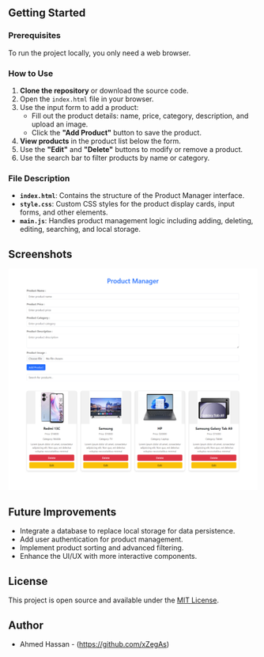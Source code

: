 ## Getting Started

### Prerequisites

To run the project locally, you only need a web browser.

### How to Use

1. **Clone the repository** or download the source code.
2. Open the `index.html` file in your browser.
3. Use the input form to add a product:
   - Fill out the product details: name, price, category, description, and upload an image.
   - Click the **"Add Product"** button to save the product.
4. **View products** in the product list below the form.
5. Use the **"Edit"** and **"Delete"** buttons to modify or remove a product.
6. Use the search bar to filter products by name or category.

### File Description

- **`index.html`**: Contains the structure of the Product Manager interface.
- **`style.css`**: Custom CSS styles for the product display cards, input forms, and other elements.
- **`main.js`**: Handles product management logic including adding, deleting, editing, searching, and local storage.

## Screenshots

![Showcase for the app interface](screenshots\screenshot.png)

## Future Improvements

- Integrate a database to replace local storage for data persistence.
- Add user authentication for product management.
- Implement product sorting and advanced filtering.
- Enhance the UI/UX with more interactive components.

## License

This project is open source and available under the [MIT License](LICENSE).

## Author

- Ahmed Hassan - (https://github.com/xZegAs)
